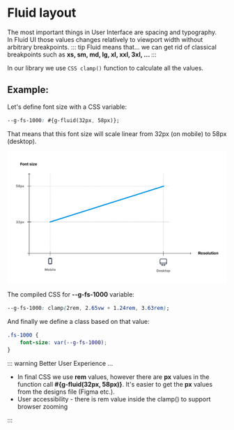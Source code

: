 # Fluid layout

The most important things in User Interface are spacing and typography.<br/>
In Fluid UI those values changes relatively to viewport width without arbitrary breakpoints.
::: tip Fluid means that...
we can get rid of classical breakpoints such as <strong>xs, sm, md, lg, xl, xxl, 3xl, ... </strong>
:::

In our library we use <code>CSS clamp()</code> function to calculate all the values.

## Example:

Let's define font size with a CSS variable:

```CSS
--g-fs-1000: #{g-fluid(32px, 58px)};
```

That means that this font size will scale linear from 32px (on mobile) to 58px (desktop).

![fluid font size scaling](./images/fluid-font-size-1000.png)

The compiled CSS for **--g-fs-1000** variable:

```CSS
--g-fs-1000: clamp(2rem, 2.65vw + 1.24rem, 3.63rem);
```

And finally we define a class based on that value:

```CSS
.fs-1000 {
    font-size: var(--g-fs-1000);
}
```

::: warning Better User Experience ...

<ul>
<li> In final CSS we use <strong>rem</strong> values, however there are <strong>px</strong> values in the function call <strong class="text-no-wrap">#{g-fluid(32px, 58px)}</strong>. It's easier to get the <strong>px</strong> values from the designs file (Figma etc.).</li>
<li>User accessibility - there is rem value inside the clamp() to support browser zooming</li>
</ul>
:::
